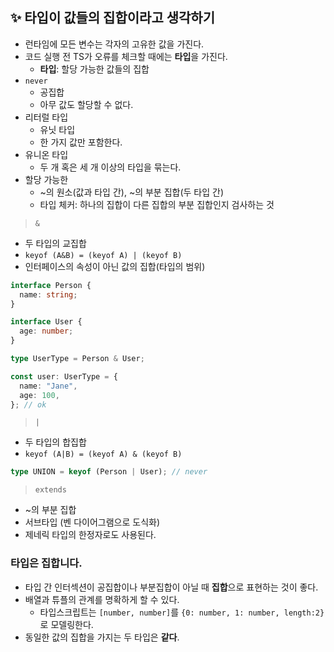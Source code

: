 ## ✨ 타입이 값들의 집합이라고 생각하기

- 런타임에 모든 변수는 각자의 고유한 값을 가진다.
- 코드 실행 전 TS가 오류를 체크할 때에는 **타입**을 가진다.
  - **타입**: 할당 가능한 값들의 집합
- `never`
  - 공집합
  - 아무 값도 할당할 수 없다.
- 리터럴 타입
  - 유닛 타입
  - 한 가지 값만 포함한다.
- 유니온 타입
  - 두 개 혹은 세 개 이상의 타입을 묶는다.
- 할당 가능한
  - ~의 원소(값과 타입 간), ~의 부분 집합(두 타입 간)
  - 타입 체커: 하나의 집합이 다른 집합의 부분 집합인지 검사하는 것

> `&`

- 두 타입의 교집합
- `keyof (A&B) = (keyof A) | (keyof B)`
- 인터페이스의 속성이 아닌 값의 집합(타입의 범위)

```ts
interface Person {
  name: string;
}

interface User {
  age: number;
}

type UserType = Person & User;

const user: UserType = {
  name: "Jane",
  age: 100,
}; // ok
```

> `|`

- 두 타입의 합집합
- `keyof (A|B) = (keyof A) & (keyof B)`

```ts
type UNION = keyof (Person | User); // never
```

> `extends`

- ~의 부분 집합
- 서브타입 (벤 다이어그램으로 도식화)
- 제네릭 타입의 한정자로도 사용된다.

### 타입은 집합니다.

- 타입 간 인터섹션이 공집합이나 부분집합이 아닐 때 **집합**으로 표현하는 것이 좋다.
- 배열과 튜플의 관계를 명확하게 할 수 있다.
  - 타입스크립트는 `[number, number]`를 `{0: number, 1: number, length:2}`로 모델링한다.
- 동일한 값의 집합을 가지는 두 타입은 **같다**.

